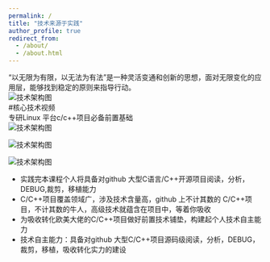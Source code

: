 ```yaml
---
permalink: /
title: "技术来源于实践"
author_profile: true
redirect_from: 
  - /about/
  - /about.html
---
```


“以无限为有限，以无法为有法”是一种灵活变通和创新的思想，面对无限变化的应用层，能够找到稳定的原则来指导行动。  
![技术架构图](https://beifengisnil.github.io/images/base.png)    
#核心技术视频    
专研Linux 平台c/c++项目必备前置基础  
![技术架构图](https://beifengisnil.github.io/images/ng.png)      
 
![技术架构图](https://beifengisnil.github.io/images/lang.png)        

![技术架构图](https://beifengisnil.github.io/images/arm.png)        
- 实践完本课程个人将具备对github 大型C语言/C++开源项目阅读，分析，DEBUG,裁剪，移植能力
- C/C++项目覆盖领域广，涉及技术含量高，github 上不计其数的 C/C++项目，不计其数的牛人，高级技术就蕴含在项目中，等着你吸收   
- 为吸收转化欧美大佬的C/C++项目做好前置技术铺垫，构建起个人技术自主能力
- 技术自主能力：具备对github 大型C/C++项目源码级阅读，分析，DEBUG，裁剪，移植，吸收转化实力的建设
  


